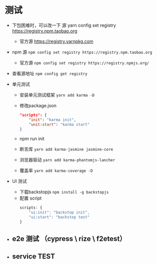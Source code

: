 # 测试

- 下包困难时，可以改一下 源 yarn config set registry https://registry.npm.taobao.org
    - 官方源  https://registry.yarnpkg.com
- npm 源 `npm config set registry https://registry.npm.taobao.org`
    - 官方源  `npm config set registry https://registry.npmjs.org/`
- 查看源地址  `npm config get registry`
- 单元测试

    - 安装单元测试框架 `yarn add karma -D`
    - 修改package.json
        
        ```json
        "scripts": {
            "init": "karma init",
            "unit:start": "karma start"
        }
        ```
    - npm run init
    - 断言库 `yarn add karma-jasmine jasmine-core`
    - 浏览器驱动  `yarn add karma-phantomjs-lancher`
    - 覆盖率  `yarn add karma-coverage -D`

- UI 测试
    - 下载backstopjs  `npm install -g backstopjs`
    - 配置 script
        ```js
        scripts: {
            "ui:init": "backstop init",
            "ui:start": "backstop test"
        }
        ```
- e2e 测试 （cypress \ rize \ f2etest）
    - 

- service TEST
    - 